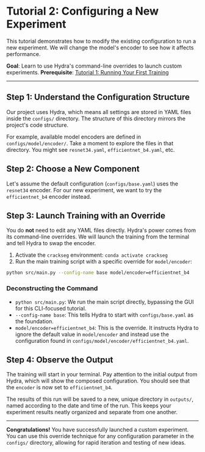 # Tutorial 2: Configuring a New Experiment

This tutorial demonstrates how to modify the existing configuration to run a new
experiment. We will change the model's encoder to see how it affects performance.

**Goal**: Learn to use Hydra's command-line overrides to launch custom experiments.
**Prerequisite**: [Tutorial 1: Running Your First Training](01_basic_training.md)

---

## Step 1: Understand the Configuration Structure

Our project uses Hydra, which means all settings are stored in YAML files inside the
`configs/` directory. The structure of this directory mirrors the project's code
structure.

For example, available model encoders are defined in `configs/model/encoder/`.
Take a moment to explore the files in that directory. You might see `resnet34.yaml`,
`efficientnet_b4.yaml`, etc.

## Step 2: Choose a New Component

Let's assume the default configuration (`configs/base.yaml`) uses the `resnet34`
encoder. For our new experiment, we want to try the `efficientnet_b4` encoder instead.

## Step 3: Launch Training with an Override

You do **not** need to edit any YAML files directly. Hydra's power comes from its
command-line overrides. We will launch the training from the terminal and tell Hydra
to swap the encoder.

1. Activate the `crackseg` environment: `conda activate crackseg`
2. Run the main training script with a specific override for `model/encoder`:

```bash
python src/main.py --config-name base model/encoder=efficientnet_b4
```

### Deconstructing the Command

- `python src/main.py`: We run the main script directly, bypassing the GUI for this
    CLI-focused tutorial.
- `--config-name base`: This tells Hydra to start with `configs/base.yaml` as the
    foundation.
- `model/encoder=efficientnet_b4`: This is the override. It instructs Hydra to
    ignore the default value in `model/encoder` and instead use the configuration
    found in `configs/model/encoder/efficientnet_b4.yaml`.

## Step 4: Observe the Output

The training will start in your terminal. Pay attention to the initial output from
Hydra, which will show the composed configuration. You should see that the `encoder`
is now set to `efficientnet_b4`.

The results of this run will be saved to a new, unique directory in `outputs/`,
named according to the date and time of the run. This keeps your experiment
results neatly organized and separate from one another.

---

**Congratulations!** You have successfully launched a custom experiment. You can use
this override technique for any configuration parameter in the `configs/` directory,
allowing for rapid iteration and testing of new ideas.
